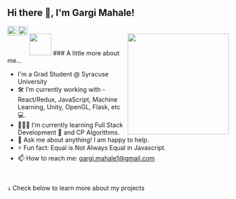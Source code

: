 ## Hi there 👋, I'm Gargi Mahale! 

<a href="https://www.linkedin.com/in/gargimahale/">
  <img align="left" width="22px" src="https://cdn.jsdelivr.net/npm/simple-icons@v3/icons/linkedin.svg" />
</a>
<a href="https://codeforces.com/profile/Wooq">
  <img align="left" width="22px" src="https://cdn.jsdelivr.net/npm/simple-icons@v3/icons/codeforces.svg" />
</a>
<br />

<img align='right' src="https://media.giphy.com/media/VgCDAzcKvsR6OM0uWg/giphy.gif" width="230">
<img src="https://media.giphy.com/media/WUlplcMpOCEmTGBtBW/giphy.gif" width="50"> 
### A little more about me...  

- I'm a Grad Student @ Syracuse University
- 🛠 I’m currently working with - React/Redux, JavaScript, Machine Learning, Unity, OpenGL, Flask, etc 💻.
- 👩🏻‍💻 I’m currently learning Full Stack Development 🚀 and CP Algorithms.
- 💬 Ask me about anything! I am happy to help.
- ⚡ Fun fact: Equal is Not Always Equal in Javascript.
- 📫 How to reach me: gargi.mahale1@gmail.com

<br>

⤵️ Check below to learn more about my projects

